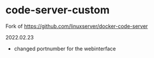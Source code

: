 # code-server-custom

Fork of https://github.com/linuxserver/docker-code-server

2022.02.23
  - changed portnumber for the webinterface
